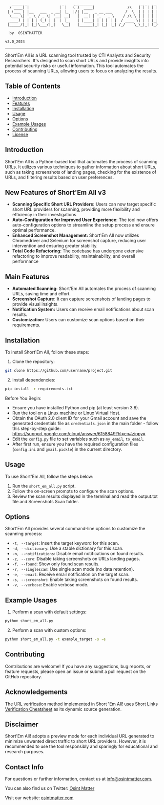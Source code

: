 ```
   _____ _                _     _ ______                      _ _   _ 
  / ____| |              | |   ( )  ____|               /\   | | | | |
 | (___ | |__   ___  _ __| |_  |/| |__   _ __ ___      /  \  | | | | |
  \___ \| '_ \ / _ \| '__| __|   |  __| | '_ ` _ \    / /\ \ | | | | |
  ____) | | | | (_) | |  | |_    | |____| | | | | |  / ____ \| | | |_|
 |_____/|_| |_|\___/|_|   \__|   |______|_| |_| |_| /_/    \_\_|_| (_)
                                                                    
  by  OSINTMATTER                                                      
                                                                     v3.0_2024
```
---

Short'Em All is a URL scanning tool trusted by CTI Analysts and Security Researchers. It's designed to scan short URLs and provide insights into potential security risks or useful information. This tool automates the process of scanning URLs, allowing users to focus on analyzing the results.

## Table of Contents

- [Introduction](#introduction)
- [Features](#New_Features_of_Short'Em_All_v3)
- [Installation](#installation)
- [Usage](#usage)
- [Options](#options)
- [Example Usages](#example-usages)
- [Contributing](#contributing)
- [License](#license)

## Introduction

Short'Em All is a Python-based tool that automates the process of scanning URLs. It utilizes various techniques to gather information about short URLs, such as taking screenshots of landing pages, checking for the existence of URLs, and filtering results based on user preferences.

## New Features of Short'Em All v3
- **Scanning Specific Short URL Providers:** Users can now target specific short URL providers for scanning, providing more flexibility and efficiency in their investigations.
- **Auto-Configuration for Improved User Experience:** The tool now offers auto-configuration options to streamline the setup process and ensure optimal performance.
- **Enhanced Screenshot Management:** Short'Em All now utilizes Chromedriver and Selenium for screenshot capture, reducing user intervention and ensuring greater stability.
- **Total Code Refactoring:** The codebase has undergone extensive refactoring to improve readability, maintainability, and overall performance
## Main Features
- **Automated Scanning:** Short'Em All automates the process of scanning URLs, saving time and effort.
- **Screenshot Capture:** It can capture screenshots of landing pages to provide visual insights.
- **Notification System:** Users can receive email notifications about scan results.
- **Customization:** Users can customize scan options based on their requirements.

## Installation

To install Short'Em All, follow these steps:

1. Clone the repository:

```bash
git clone https://github.com/username/project.git
```

2. Install dependencies:

```bash
pip install -r requirements.txt
```

Before You Begin:

- Ensure you have installed Python and pip (at least version 3.8).
- Run the tool on a Linux machine or Linux Virtual Host.
- Obtain the OAuth 2.0 client ID for your Gmail account and save the generated credentials file as `credentials.json` in the main folder - follow this step-by-step guide: https://support.google.com/cloud/answer/6158849?hl=en#zippy=
- Edit the `config.py` file to set variables such as `my_email`, `to_email`.
- After first run, ensure you have the required configuration files (`config.ini` and `gmail.pickle`) in the current directory.

## Usage

To use Short'Em All, follow the steps below:

1. Run the `short_em_all.py` script.
2. Follow the on-screen prompts to configure the scan options.
3. Review the scan results displayed in the terminal and read the output.txt file and Screenshots Scan folder.

## Options

Short'Em All provides several command-line options to customize the scanning process:

- `-t, --target`: Insert the target keyword for this scan.
- `-d, --dictionary`: Use a stable dictionary for this scan.
- `-n, --notifications`: Disable email notifications on found results.
- `-z, --zero`: Disable taking screenshots on URLs landing pages.
- `-f, --found`: Show only found scan results.
- `-r, --singlescan`: Use single scan mode (no data retention).
- `-e, --email`: Receive email notification on the target scan.
- `-s, --screenshot`: Enable taking screenshots on found results.
- `-v, --verbose`: Enable verbose mode.

## Example Usages

1. Perform a scan with default settings:

```bash
python short_em_all.py
```

2. Perform a scan with custom options:

```bash
python short_em_all.py -t example_target -s -e
```

## Contributing

Contributions are welcome! If you have any suggestions, bug reports, or feature requests, please open an issue or submit a pull request on the GitHub repository.

## Acknowledgements

The URL verification method implemented in Short 'Em All! uses [Short Links Verification Cheatsheet](https://seintpl.github.io/osint/short-links-verification-cheatsheet) as its dynamic source generation.

## Disclaimer

Short'Em All! adopts a preview mode for each individual URL generated to minimize unwanted direct traffic to short URL providers. However, it is recommended to use the tool responsibly and sparingly for educational and research purposes.

## Contact Info

For questions or further information, contact us at info@osintmatter.com.

You can also find us on Twitter: [Osint Matter](https://twitter.com/MatterOsint)

Visit our website: [osintmatter.com](https://osintmatter.com)
